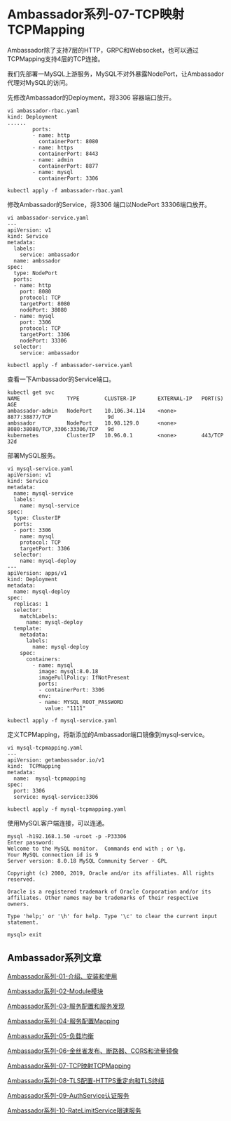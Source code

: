 # Ambassador系列-07-TCP映射TCPMapping

Ambassador除了支持7层的HTTP，GRPC和Websocket，也可以通过TCPMapping支持4层的TCP连接。

我们先部署一MySQL上游服务，MySQL不对外暴露NodePort，让Ambassador代理对MySQL的访问。

先修改Ambassador的Deployment，将3306 容器端口放开。

    vi ambassador-rbac.yaml
    kind: Deployment
    ......
            ports:
            - name: http
              containerPort: 8080
            - name: https
              containerPort: 8443
            - name: admin
              containerPort: 8877
            - name: mysql
              containerPort: 3306
    
    kubectl apply -f ambassador-rbac.yaml

修改Ambassador的Service，将3306 端口以NodePort 33306端口放开。

    vi ambassador-service.yaml
    ---
    apiVersion: v1
    kind: Service
    metadata:
      labels:
        service: ambassador
      name: ambssador
    spec:
      type: NodePort
      ports:
      - name: http
        port: 8080
        protocol: TCP
        targetPort: 8080
        nodePort: 38080
      - name: mysql
        port: 3306
        protocol: TCP
        targetPort: 3306
        nodePort: 33306
      selector:
        service: ambassador
    
    kubectl apply -f ambassador-service.yaml

查看一下Ambassador的Service端口。

    kubectl get svc
    NAME               TYPE        CLUSTER-IP       EXTERNAL-IP   PORT(S)                         AGE
    ambassador-admin   NodePort    10.106.34.114    <none>        8877:38877/TCP                  9d
    ambssador          NodePort    10.98.129.0      <none>        8080:38080/TCP,3306:33306/TCP   9d
    kubernetes         ClusterIP   10.96.0.1        <none>        443/TCP                         32d

部署MySQL服务。

    vi mysql-service.yaml
    apiVersion: v1
    kind: Service
    metadata:
      name: mysql-service
      labels: 
        name: mysql-service
    spec:
      type: ClusterIP
      ports:
      - port: 3306
        name: mysql
        protocol: TCP
        targetPort: 3306
      selector:
        name: mysql-deploy
    ---
    apiVersion: apps/v1
    kind: Deployment
    metadata:
      name: mysql-deploy
    spec:
      replicas: 1
      selector:
        matchLabels:
          name: mysql-deploy
      template:
        metadata:
          labels: 
            name: mysql-deploy
        spec:
          containers:
            - name: mysql
              image: mysql:8.0.18
              imagePullPolicy: IfNotPresent
              ports:
              - containerPort: 3306
              env:
              - name: MYSQL_ROOT_PASSWORD
                value: "1111"
    
    kubectl apply -f mysql-service.yaml

定义TCPMapping，将新添加的Ambassador端口镜像到mysql-service。

    vi mysql-tcpmapping.yaml
    ---
    apiVersion: getambassador.io/v1
    kind:  TCPMapping
    metadata:
      name:  mysql-tcpmapping
    spec:
      port: 3306
      service: mysql-service:3306
    
    kubectl apply -f mysql-tcpmapping.yaml

使用MySQL客户端连接，可以连通。

    mysql -h192.168.1.50 -uroot -p -P33306
    Enter password:
    Welcome to the MySQL monitor.  Commands end with ; or \g.
    Your MySQL connection id is 9
    Server version: 8.0.18 MySQL Community Server - GPL
    
    Copyright (c) 2000, 2019, Oracle and/or its affiliates. All rights reserved.
    
    Oracle is a registered trademark of Oracle Corporation and/or its
    affiliates. Other names may be trademarks of their respective
    owners.
    
    Type 'help;' or '\h' for help. Type '\c' to clear the current input statement.
    
    mysql> exit

## Ambassador系列文章

[Ambassador系列-01-介绍、安装和使用](01-installation-introduction.md)

[Ambassador系列-02-Module模块](02-module.md)

[Ambassador系列-03-服务配置和服务发现](03-service-configuration-discovery.md)

[Ambassador系列-04-服务配置Mapping](04-service-mapping.md)

[Ambassador系列-05-负载均衡](05-load-balance.md) 

[Ambassador系列-06-金丝雀发布、断路器、CORS和流量镜像](06-other-feature.md)

[Ambassador系列-07-TCP映射TCPMapping](07-tcpmapping.md)

[Ambassador系列-08-TLS配置-HTTPS重定向和TLS终结](08-tlscontext.md)

[Ambassador系列-09-AuthService认证服务](09-authservice.md)

[Ambassador系列-10-RateLimitService限速服务](10-ratelimitservice.md)
